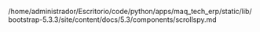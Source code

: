 /home/administrador/Escritorio/code/python/apps/maq_tech_erp/static/lib/bootstrap-5.3.3/site/content/docs/5.3/components/scrollspy.md